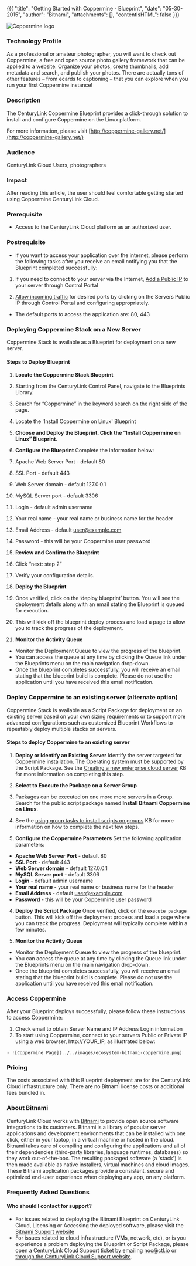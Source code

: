 {{{
  "title": "Getting Started with Coppermine - Blueprint",
  "date": "05-30-2015",
  "author": "Bitnami",
  "attachments": [],
  "contentIsHTML": false
}}}

![Coppermine logo](https://bitnami.com/assets/stacks/coppermine/img/coppermine-stack-220x234.png)

### Technology Profile
As a professional or amateur photographer, you will want to check out Coppermine, a free and open source photo gallery framework that can be applied to a website. Organize your photos, create thumbnails, add metadata and search, and publish your photos. There are actually tons of other features – from ecards to captioning – that you can explore when you run your first Coppermine instance!

### Description
The CenturyLink Coppermine Blueprint provides a click-through solution to install and configure Coppermine on the Linux platform.

For more information, please visit [http://coppermine-gallery.net/](http://coppermine-gallery.net/)

### Audience
CenturyLink Cloud Users, photographers

### Impact
After reading this article, the user should feel comfortable getting started using Coppermine CenturyLink Cloud.

### Prerequisite
- Access to the CenturyLink Cloud platform as an authorized user.

### Postrequisite
- If you want to access your application over the internet, please perform the following tasks after you receive an email notifying you that the Blueprint completed successfully:

1. If you need to connect to your server via the Internet, [Add a Public IP](../../../network/how-to-add-public-ip-to-virtual-machine.md) to your server through Control Portal

2. [Allow incoming traffic](../../../network/how-to-add-public-ip-to-virtual-machine.md) for desired ports by clicking on the Servers Public IP through Control Portal and configuring appropriately.

  * The default ports to access the application are: 80, 443

### Deploying Coppermine Stack on a New Server
Coppermine Stack is available as a Blueprint for deployment on a new server.

#### Steps to Deploy Blueprint
1. **Locate the Coppermine Stack Blueprint**
  1. Starting from the CenturyLink Control Panel, navigate to the Blueprints Library.
  2. Search for “Coppermine” in the keyword search on the right side of the page.
  3. Locate the 'Install Coppermine on Linux' Blueprint

2. **Choose and Deploy the Blueprint. Click the “Install Coppermine on Linux” Blueprint.**

3. **Configure the Blueprint** 
Complete the information below:

  1. Apache Web Server Port - default 80
  2. SSL Port - default 443
  3. Web Server domain - default 127.0.0.1
  4. MySQL Server port - default 3306
  5. Login - default admin username
  6. Your real name - your real name or business name for the header
  7. Email Address - default user@example.com
  8. Password - this will be your Coppermine user password

4. **Review and Confirm the Blueprint**
  1. Click “next: step 2”
  2. Verify your configuration details.

5. **Deploy the Blueprint**
  1. Once verified, click on the ‘deploy blueprint’ button. You will see the deployment details along with an email stating the Blueprint is queued for execution.
  2. This will kick off the blueprint deploy process and load a page to allow you to track the progress of the deployment.

6. **Monitor the Activity Queue**
  * Monitor the Deployment Queue to view the progress of the blueprint.
  * You can access the queue at any time by clicking the Queue link under the Blueprints menu on the main navigation drop-down.
  * Once the blueprint completes successfully, you will receive an email stating that the blueprint build is complete. Please do not use the application until you have received this email notification.

### Deploy Coppermine to an existing server (alternate option)
Coppermine Stack is available as a Script Package for deployment on an existing server based on your own sizing requirements or to support more advanced configurations such as customized Blueprint Workflows to repeatably deploy multiple stacks on servers.

#### Steps to deploy Coppermine to an existing server
1. **Deploy or Identify an Existing Server**
Identify the server targeted for Coppermine installation.  The Operating system must be supported by the Script Package.  See the [Creating a new enterprise cloud server](../../Servers/creating-a-new-enterprise-cloud-server.md) KB for more information on completing this step.

2. **Select to Execute the Package on a Server Group**
  1. Packages can be executed on one more more servers in a Group.  Search for the public script package named **Install Bitnami Coppermine on Linux**.
  2. See the [using group tasks to install scripts on groups](../../Servers/using-group-tasks-to-install-software-and-run-scripts-on-groups.md) KB for more information on how to complete the next few steps.

3. **Configure the Coppermine Parameters**
Set the following application parameters:

* **Apache Web Server Port** - default 80
* **SSL Port** - default 443
* **Web Server domain** - default 127.0.0.1
* **MySQL Server port** - default 3306
* **Login** - default admin username
* **Your real name** - your real name or business name for the header
* **Email Address** - default user@example.com
* **Password** - this will be your Coppermine user password

4. **Deploy the Script Package**
Once verified, click on the `execute package` button. This will kick off the deployment process and load a page where you can track the progress. Deployment will typically complete within a few minutes.

5. **Monitor the Activity Queue**
  * Monitor the Deployment Queue to view the progress of the blueprint.
  * You can access the queue at any time by clicking the Queue link under the Blueprints menu on the main navigation drop-down.
  * Once the blueprint completes successfully, you will receive an email stating that the blueprint build is complete. Please do not use the application until you have received this email notification.

### Access Coppermine 
After your Blueprint deploys successfully, please follow these instructions to access Coppermine:

  1. Check email to obtain Server Name and IP Address Login information
  2. To start using Coppermine, connect to your servers Public or Private IP using a web browser, http://YOUR_IP, as illustrated below:

    - ![Coppermine Page](../../images/ecosystem-bitnami-coppermine.png)

### Pricing
The costs associated with this Blueprint deployment are for the CenturyLink Cloud infrastructure only.  There are no Bitnami license costs or additional fees bundled in.

### About Bitnami
CenturyLink Cloud works with [Bitnami](http://www.bitnami.com) to provide open source software integrations to its customers.  Bitnami is a library of popular server applications and development environments that can be installed with one click, either in your laptop, in a virtual machine or hosted in the cloud. Bitnami takes care of compiling and configuring the applications and all of their dependencies (third-party libraries, language runtimes, databases) so they work out-of-the-box. The resulting packaged software (a 'stack') is then made available as native installers, virtual machines and cloud images. These Bitnami application packages provide a consistent, secure and optimized end-user experience when deploying any app, on any platform.

### Frequently Asked Questions

#### Who should I contact for support?
* For issues related to deploying the Bitnami Blueprint on CenturyLink Cloud, Licensing or Accessing the deployed software, please visit the [Bitnami Support website](http://www.bitnami.com/support)
* For issues related to cloud infrastructure (VMs, network, etc), or is you experience a problem deploying the Blueprint or Script Package, please open a CenturyLink Cloud Support ticket by emailing [noc@ctl.io](mailto:noc@ctl.io) or [through the CenturyLink Cloud Support website](https://t3n.zendesk.com/tickets/new).
